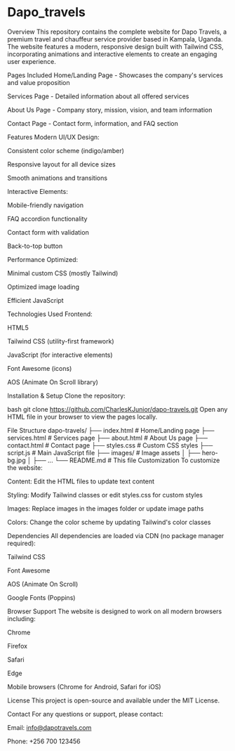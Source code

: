 # Dapo_travels
Overview
This repository contains the complete website for Dapo Travels, a premium travel and chauffeur service provider based in Kampala, Uganda. The website features a modern, responsive design built with Tailwind CSS, incorporating animations and interactive elements to create an engaging user experience.

Pages Included
Home/Landing Page - Showcases the company's services and value proposition

Services Page - Detailed information about all offered services

About Us Page - Company story, mission, vision, and team information

Contact Page - Contact form, information, and FAQ section

Features
Modern UI/UX Design:

Consistent color scheme (indigo/amber)

Responsive layout for all device sizes

Smooth animations and transitions

Interactive Elements:

Mobile-friendly navigation

FAQ accordion functionality

Contact form with validation

Back-to-top button

Performance Optimized:

Minimal custom CSS (mostly Tailwind)

Optimized image loading

Efficient JavaScript

Technologies Used
Frontend:

HTML5

Tailwind CSS (utility-first framework)

JavaScript (for interactive elements)

Font Awesome (icons)

AOS (Animate On Scroll library)

Installation & Setup
Clone the repository:

bash
git clone https://github.com/CharlesKJunior/dapo-travels.git
Open any HTML file in your browser to view the pages locally.

File Structure
dapo-travels/
├── index.html              # Home/Landing page
├── services.html           # Services page
├── about.html              # About Us page
├── contact.html            # Contact page
├── styles.css              # Custom CSS styles
├── script.js               # Main JavaScript file
├── images/                 # Image assets
│   ├── hero-bg.jpg
│   ├── ...
└── README.md               # This file
Customization
To customize the website:

Content: Edit the HTML files to update text content

Styling: Modify Tailwind classes or edit styles.css for custom styles

Images: Replace images in the images folder or update image paths

Colors: Change the color scheme by updating Tailwind's color classes

Dependencies
All dependencies are loaded via CDN (no package manager required):

Tailwind CSS

Font Awesome

AOS (Animate On Scroll)

Google Fonts (Poppins)

Browser Support
The website is designed to work on all modern browsers including:

Chrome

Firefox

Safari

Edge

Mobile browsers (Chrome for Android, Safari for iOS)

License
This project is open-source and available under the MIT License.

Contact
For any questions or support, please contact:

Email: info@dapotravels.com

Phone: +256 700 123456

